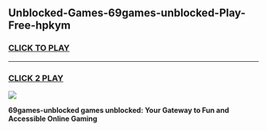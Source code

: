 
## Unblocked-Games-69games-unblocked-Play-Free-hpkym
<h3>
<a href="https://premium76.site?title=69games-unblocked&ref=18A1">CLICK TO PLAY</a></h3>
<hr>

<h3>
<a href="https://premium76.site?title=69games-unblocked&ref=18A1">CLICK 2 PLAY</a>
  
</h3>

<a href="https://premium76.site?title=69games-unblocked&ref=18A1"><img src="https://clearcache.store/games.png"></a>


**69games-unblocked games unblocked: Your Gateway to Fun and Accessible Online Gaming**
